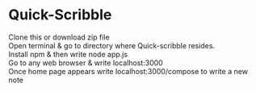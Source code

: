 # Quick-Scribble
Clone this or download zip file<br>
Open terminal & go to directory where Quick-scribble resides.<br>
Install npm & then write node app.js<br>
Go to any web browser & write localhost:3000<br>
Once home page appears write localhost:3000/compose to write a new note<br>
